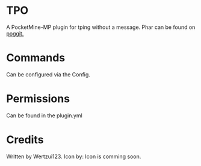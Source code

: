 # TPO
A PocketMine-MP plugin for tping without a message.
Phar can be found on <a href="https://poggit.pmmp.io/ci/Wertzui123/TPO/TPO">poggit.</a>

# Commands
Can be configured via the Config.

# Permissions
Can be found in the plugin.yml

# Credits
Written by Wertzui123.
Icon by: Icon is comming soon.

